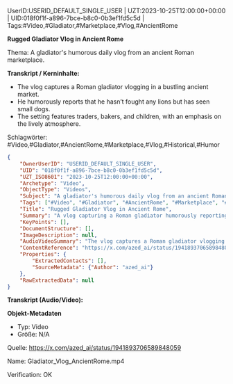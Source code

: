 UserID:USERID_DEFAULT_SINGLE_USER | UZT:2023-10-25T12:00:00+00:00 | UID:018f0f1f-a896-7bce-b8c0-0b3ef1fd5c5d | Tags:#Video,#Gladiator,#Marketplace,#Vlog,#AncientRome

**Rugged Gladiator Vlog in Ancient Rome**

Thema: A gladiator's humorous daily vlog from an ancient Roman marketplace.

**Transkript / Kerninhalte:** 
- The vlog captures a Roman gladiator vlogging in a bustling ancient market.
- He humorously reports that he hasn’t fought any lions but has seen small dogs.
- The setting features traders, bakers, and children, with an emphasis on the lively atmosphere.

Schlagwörter: #Video,#Gladiator,#AncientRome,#Marketplace,#Vlog,#Historical,#Humor

```json
{
    "OwnerUserID": "USERID_DEFAULT_SINGLE_USER",
    "UID": "018f0f1f-a896-7bce-b8c0-0b3ef1fd5c5d",
    "UZT_ISO8601": "2023-10-25T12:00:00+00:00",
    "Archetype": "Video",
    "ObjectType": "Videos",
    "Subject": "A gladiator's humorous daily vlog from an ancient Roman marketplace.",
    "Tags": ["#Video", "#Gladiator", "#AncientRome", "#Marketplace", "#Vlog", "#Historical", "#Humor"],
    "Title": "Rugged Gladiator Vlog in Ancient Rome",
    "Summary": "A vlog capturing a Roman gladiator humorously reporting his experiences in an ancient marketplace.",
    "KeyPoints": [],
    "DocumentStructure": [],
    "ImageDescription": null,
    "AudioVideoSummary": "The vlog captures a Roman gladiator vlogging in a bustling ancient market. He humorously reports that he hasn’t fought any lions but has seen small dogs. The setting features traders, bakers, and children, with an emphasis on the lively atmosphere.",
    "ContentReference": "https://x.com/azed_ai/status/1941893706589848059",
    "Properties": {
        "ExtractedContacts": [],
        "SourceMetadata": {"Author": "azed_ai"}
    },
    "RawExtractedData": null
}
```

**Transkript (Audio/Video):**  

**Objekt-Metadaten**
- Typ: Video
- Größe: N/A

Quelle: https://x.com/azed_ai/status/1941893706589848059

Name: Gladiator_Vlog_AncientRome.mp4

Verification: OK